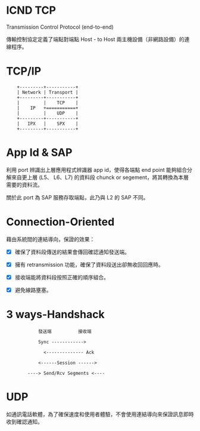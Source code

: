 # ICND TCP
Transmission Control Protocol (end-to-end)

傳輸控制協定定義了端點對端點 Host - to Host 兩主機設備（非網路設備）的連線程序。


# TCP/IP

        +---------+-----------+
        | Network | Transport |
        +---------+-----------+
        |         |    TCP    |
        |    IP   +===========+
        |         |    UDP    |
        +---------+-----------+
        |   IPX   |    SPX    |
        +---------+-----------+

# App Id & SAP

利用 port 辨識出上層應用程式辨識器 app id，使得各端點 end point 能夠組合分解來自更上層 (L5、 L6、L7) 的資料段 chunck or segement，將其轉換為本層需要的資料流。

關於此 port 為 SAP 服務存取端點，此乃與 L2 的 SAP 不同。

# Connection-Oriented

藉由系統間的連結導向，保證的效果：

- [x] 確保了資料段傳送的結果會傳回確認通知發送端。

- [x] 擁有 retransmission 功能，確保了資料段送出卻無收回回應時。

- [x] 接收端能將資料段按照正確的順序組合。

- [x] 避免線路壅塞。

# 3 ways-Handshack


                發送端          接收端

                Sync ------------>

                  <-------------- Ack

                <------Session ------>

            ----> Send/Rcv Segments <----



# UDP

如通訊電話軟體，為了確保速度和使用者體驗，不會使用連結導向來保證訊息即時收到確認通知。

